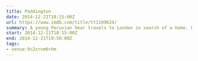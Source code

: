 ```yaml
---
title: Paddington
date: 2014-12-21T18:15:00Z
url: https://www.imdb.com/title/tt1109624/
summary: A young Peruvian bear travels to London in search of a home. Finding himself lost and alone at Paddington Station, he meets the kindly Brown family, who offer him a temporary haven.
start: 2014-12-21T18:15:00Z
end: 2014-12-21T19:50:00Z
tags:
- venue:9c2xrvm6+hm
---
```

